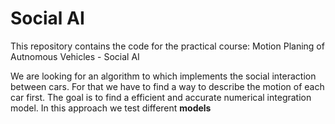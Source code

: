 # Social AI

This repository contains the code for the practical course: Motion Planing of Autnomous Vehicles - Social AI 

We are looking for an algorithm to which implements the social interaction between cars. 
For that we have to find a way to describe the motion of each car first. 
The goal is to find a efficient and accurate numerical integration model. 
In this approach we test different **models** 